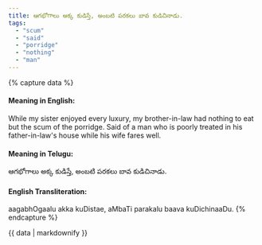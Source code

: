 ```yaml
---
title: ఆగభోగాలు అక్క కుడిస్తే, అంబటి పరకలు బావ కుడిచినాడు.
tags:
  - "scum"
  - "said"
  - "porridge"
  - "nothing"
  - "man"
---
```


{% capture data %}
#### Meaning in English:
While my sister enjoyed every luxury, my brother-in-law had nothing to eat but the scum of the porridge.
Said of a man who is poorly treated in his father-in-law's house while his wife fares well.

#### Meaning in Telugu:
ఆగభోగాలు అక్క కుడిస్తే, అంబటి పరకలు బావ కుడిచినాడు.

#### English Transliteration:
aagabhOgaalu akka kuDistae, aMbaTi parakalu baava kuDichinaaDu.
{% endcapture %}

<div class="notice">{{ data | markdownify }}</div>

